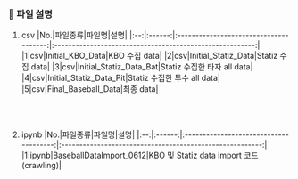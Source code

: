 ### :memo: 파일 설명

1. csv
|No.|파일종류|파일명|설명|
|:--:|:------:|:--------------------------------------:|:--------------------------------------------------------:|
|1|csv|Initial_KBO_Data|KBO 수집 data|
|2|csv|Initial_Statiz_Data|Statiz 수집 data|
|3|csv|Initial_Statiz_Data_Bat|Statiz 수집한 타자 all data|
|4|csv|Initial_Statiz_Data_Pit|Statiz 수집한 투수 all data|
|5|csv|Final_Baseball_Data|최종 data|

<br></br>

2. ipynb
|No.|파일종류|파일명|설명|
|:--:|:------:|:--------------------------------------:|:--------------------------------------------------------:|
|1|ipynb|BaseballDataImport_0612|KBO 및 Statiz data import 코드(crawling)|
